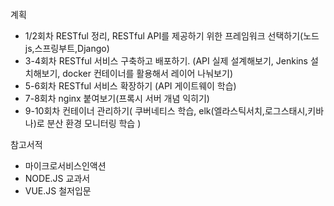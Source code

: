 계획
- 1/2회차 
RESTful 정리, RESTful API를 제공하기 위한 프레임워크 선택하기(노드js,스프링부트,Django)
- 3-4회차 
RESTful 서비스 구축하고 배포하기. (API 실제 설계해보기, Jenkins 설치해보기, docker 컨테이너를 활용해서 레이어 나눠보기)
- 5-6회차 
RESTful 서비스 확장하기 (API 게이트웨이 학습)
- 7-8회차 
nginx 붙여보기(프록시 서버 개념 익히기)
- 9-10회차 
컨테이너 관리하기( 쿠버네티스 학습, elk(엘라스틱서치,로그스태시,키바나)로 분산 환경 모니터링 학습 )

참고서적
- 마이크로서비스인액션
- NODE.JS 교과서
- VUE.JS 철저입문
